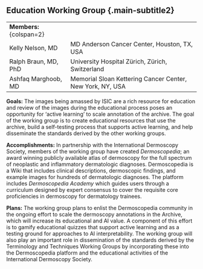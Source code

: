 ## Education Working Group {.main-subtitle2}

| | |
| - | - |
| **Members:** {colspan=2} | |
| Kelly Nelson, MD | MD Anderson Cancer Center, Houston, TX, USA |
| Ralph Braun, MD, PhD | University Hospital Zürich, Zürich, Switzerland |
| Ashfaq Marghoob, MD | Memorial Sloan Kettering Cancer Center, New York, NY, USA |


**Goals:** The images being amassed by ISIC are a rich resource for education and review of the images during the educational process poses an opportunity for ‘active learning’ to scale annotation of the archive. The goal of the working group is to create educational resources that use the archive, build a self-testing process that supports active learning, and help disseminate the standards derived by the other working groups. 

**Accomplishments:** In partnership with the International Dermoscopy Society, members of the working group have created *Dermoscopedia*; an award winning publicly available atlas of dermoscopy for the full spectrum of neoplastic and inflammatory dermatologic diagnoses. Dermoscopedia is a Wiki that includes clinical descriptions, dermoscopic findings, and example images for hundreds of dermatologic diagnoses. The platform includes *Dermoscopedia Academy* which guides users through a curriculum designed by expert consensus to cover the requisite core proficiencies in dermoscopy for dermatology trainees. 
 
**Plans:** The working group plans to enlist the Dermoscopedia community in the ongoing effort to scale the dermoscopy annotations in the Archive, which will increase its educational and AI value. A component of this effort is to gamify educational quizzes that support active learning and as a testing ground for approaches to AI interpretability. The working group will also play an important role in dissemination of the standards derived by the Terminology and Techniques Working Groups by incorporating these into the Dermoscopedia platform and the educational activities of the International Dermoscopy Society. 
